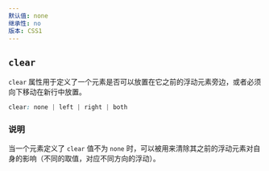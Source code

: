 ```yaml
---
默认值: none
继承性: no
版本: CSS1
---
```


## `clear`

`clear` 属性用于定义了一个元素是否可以放置在它之前的浮动元素旁边，或者必须向下移动在新行中放置。

```css
clear: none | left | right | both
```

### 说明

当一个元素定义了 `clear` 值不为 `none` 时，可以被用来清除其之前的浮动元素对自身的影响（不同的取值，对应不同方向的浮动）。
